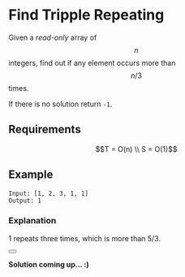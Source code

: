 # Find Tripple Repeating

Given a *read-only* array of $$n$$ integers, find out if any element occurs more than $$n/3$$ times.

If there is no solution return `-1`.

## Requirements
$$T = O(n) \\
S = O(1)$$

## Example

```
Input: [1, 2, 3, 1, 1]
Output: 1
```

### Explanation

1 repeats three times, which is more than 5/3.

<button class="section" target="solution" show="Show solution" hide="Hide solution"></button>

<!--sec data-title="Solution" data-id="solution" data-show=false ces-->

**Solution coming up... :)**

<!--endsec-->